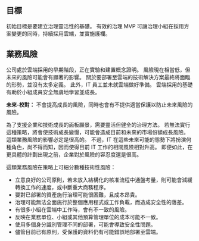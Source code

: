 <!-- TEMPLATE FILE - DO NOT ADD METADATA -->
<!-- markdownlint-disable MD002 MD041 -->

## <a name="objective"></a>目標

初始目標是要建立治理靈活性的基礎。 有效的治理 MVP 可讓治理小組在採用方案變更的同時，持續採用雲端，並實施護欄。

## <a name="business-risks"></a>業務風險

公司處於雲端採用的早期階段，正在實驗和建置概念證明。 風險現在相當低，但未來的風險可能會有顯著的影響。 關於要部署至雲端的技術解決方案最終將面臨的形勢，並沒有太多定義。 此外，IT 員工並未就雲端做好準備。 雲端採用的基礎有助於小組成員安全無虞地學習並成長。

**未來-校對：** 不會提高成長的風險，同時也會有不提供適當保護以防止未來風險的風險。

為了支援企業和技術成長的面板願景，需要靈活但健全的治理方法。 若無法實行這種策略，將會使技術成長變慢，可能會造成目前和未來的市場份額成長風險。 這類業務風險的影響必定是很高的。 不過，IT 在這些未來可能的態勢下將扮演何種角色，尚不得而知，因而使得目前 IT 工作的相關風險相對升高。 即便如此，在更具體的計劃出現之前，企業對於風險的容忍度還是很高。

這類業務風險在策略上可細分數種技術性風險：

- 立意良好的公司原則，若未放入結構化的核准流程中通盤考量，則可能會減緩轉換工作的速度，或中斷重大商務程序。
- 要對已部署的資產施行治理可能很困難，且成本昂貴。
- 治理可能無法全面施行於整個應用程式或工作負載，而造成安全性的落差。
- 有很多小組在雲端中工作時，會有不一致的風險。
- 反映在業務單位、小組或其他預算管理單位的成本可能不一致。
- 使用多個身分識別管理不同的部署，可能會導致安全性問題。
- 儘管目前已有原則，受保護的資料仍有可能錯誤地部署至雲端。
